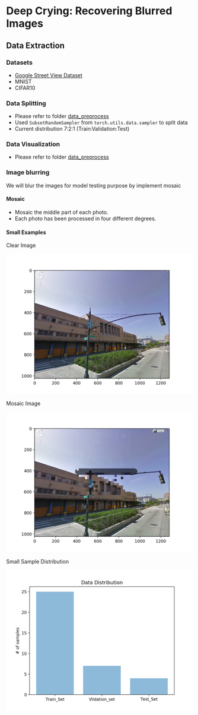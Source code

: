 # Deep Crying: Recovering Blurred Images

## Data Extraction

### Datasets
- [Google Street View Dataset](https://www.crcv.ucf.edu/projects/GMCP_Geolocalization/#Dataset)
- MNIST
- CIFAR10

### Data Splitting

- Please refer to folder [data_preprocess](data_preprocess)
- Used `SubsetRandomSampler` from `torch.utils.data.sampler` to split data
- Current distribution 7:2:1 (Train:Validation:Test)

### Data Visualization

- Please refer to folder [data_preprocess](data_preprocess)


### Image blurring
 We will blur the images for model testing purpose by implement mosaic
 
#### Mosaic
- Mosaic the middle part of each photo.
- Each photo has been processed in four different degrees.

#### Small Examples

Clear Image

![clear sample](imgs/clear_demo1.png)

Mosaic Image

![mosaic sample](imgs/mosaic_demo1.png)

Small Sample Distribution

![distribution sample](imgs/data_distribution_demo.png)
